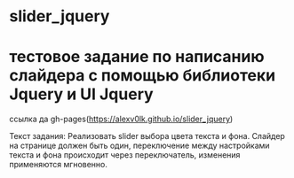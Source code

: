 # slider_jquery

# тестовое задание по написанию слайдера с помощью библиотеки Jquery и UI Jquery

ссылка да gh-pages(https://alexv0lk.github.io/slider_jquery)

Текст задания:
Реализовать slider выбора цвета текста и фона. Слайдер на странице должен быть один, переключение между настройками текста и фона происходит через переключатель, изменения применяются мгновенно.